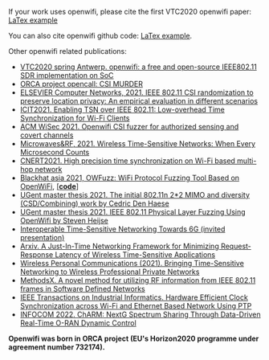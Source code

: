 <!--
Author: Xianjun jiao
SPDX-FileCopyrightText: 2021 UGent
SPDX-License-Identifier: AGPL-3.0-or-later
-->

If your work uses openwifi, please cite the first VTC2020 openwifi paper: [LaTex example](cite-openwifi-vtc-paper.md)

You can also cite openwifi github code: [LaTex example](cite-openwifi-github-code.md).

Other openwifi related publications:
- [VTC2020 spring Antwerp. openwifi: a free and open-source IEEE802.11 SDR implementation on SoC](https://www.orca-project.eu/wp-content/uploads/sites/4/2020/03/openwifi-vtc-antwerp-PID1249076.pdf)
- [ORCA project opencall: CSI MURDER](https://ans.unibs.it/projects/csi-murder/)
- [ELSEVIER Computer Networks, 2021. IEEE 802.11 CSI randomization to preserve location privacy: An empirical evaluation in different scenarios](https://www.sciencedirect.com/science/article/abs/pii/S138912862100102X)
- [ICIT2021. Enabling TSN over IEEE 802.11: Low-overhead Time Synchronization for Wi-Fi Clients](https://biblio.ugent.be/publication/8700714/file/8700715.pdf)
- [ACM WiSec 2021. Openwifi CSI fuzzer for authorized sensing and covert channels](https://dl.acm.org/doi/pdf/10.1145/3448300.3468255)
- [Microwaves&RF, 2021. Wireless Time-Sensitive Networks: When Every Microsecond Counts](https://www.mwrf.com/technologies/systems/article/21164984/wireless-timesensitive-networks-when-every-microsecond-counts)
- [CNERT2021. High precision time synchronization on Wi-Fi based multi-hop network](https://biblio.ugent.be/publication/8709058/file/8709060.pdf)
- [Blackhat asia 2021, OWFuzz: WiFi Protocol Fuzzing Tool Based on OpenWiFi](https://www.blackhat.com/asia-21/arsenal/schedule/#owfuzz-wifi-protocol-fuzzing-tool-based-on-openwifi-22569), [[**code**]](https://github.com/alipay/Owfuzz)
- [UGent master thesis 2021. The initial 802.11n 2*2 MIMO and diversity (CSD/Combining) work by Cedric Den Haese](https://users.ugent.be/~xjiao/Cedric_Den_Haese_masterproef.pdf)
- [UGent master thesis 2021. IEEE 802.11 Physical Layer Fuzzing Using OpenWifi by Steven Heijse](https://users.ugent.be/~xjiao/Steven_Heijse_masterproef.pdf)
- [Interoperable Time-Sensitive Networking Towards 6G (invited presentation)](https://biblio.ugent.be/publication/8719532/file/8719533.pdf)
- [Arxiv. A Just-In-Time Networking Framework for Minimizing Request-Response Latency of Wireless Time-Sensitive Applications](https://arxiv.org/abs/2109.03032)
- [Wireless Personal Communications (2021). Bringing Time-Sensitive Networking to Wireless Professional Private Networks](https://link.springer.com/article/10.1007/s11277-021-09056-0)
- [MethodsX. A novel method for utilizing RF information from IEEE 802.11 frames in Software Defined Networks](https://www.sciencedirect.com/science/article/pii/S2215016121003368)
- [IEEE Transactions on Industrial Informatics. Hardware Efficient Clock Synchronization across Wi-Fi and Ethernet Based Network Using PTP](https://ieeexplore.ieee.org/document/9573364)
- [INFOCOM 2022. ChARM: NextG Spectrum Sharing Through Data-Driven Real-Time O-RAN Dynamic Control](https://ece.northeastern.edu/wineslab/papers/BaldesiInfocom22.pdf)

**Openwifi was born in ORCA project (EU's Horizon2020 programme under agreement number 732174).**
